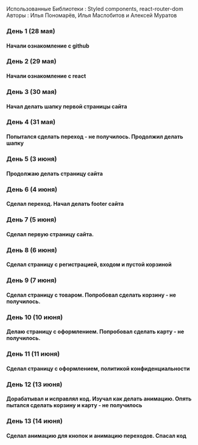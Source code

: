 Использованные Библиотеки : Styled components, react-router-dom
Авторы : Илья Пономарёв, Илья Маслобитов и Алексей Муратов


<h3>День 1 (28 мая)</h3>
<h4>Начали ознакомление с github</h4>

<h3>День 2 (29 мая)</h3>
<h4>Начали ознакомление с react</h4>

<h3>День 3 (30 мая)</h3>
<h4>Начал делать шапку первой страницы сайта</h4>

<h3>День 4 (31 мая)</h3>
<h4>Попытался сделать переход - не получилось. Продолжил делать шапку</h4>

<h3>День 5 (3 июня)</h3>
<h4>Продолжаю делать страницу сайта</h4>

<h3>День 6 (4 июня)</h3>
<h4>Сделал переход. Начал делать footer сайта</h4>

<h3>День 7 (5 июня)</h3>
<h4>Сделал первую страницу сайта.</h4>

<h3>День 8 (6 июня)</h3>
<h4>Сделал страницу с регистрацией, входом и пустой корзиной</h4>

<h3>День 9 (7 июня)</h3>
<h4>Сделал страницу с товаром. Попробовал сделать корзину - не получилось.</h4>

<h3>День 10 (10 июня)</h3>
<h4>Делаю страницу с оформлением. Попробовал сделать карту - не получилось.</h4>

<h3>День 11 (11 июня)</h3>
<h4>Сделал страницу с оформлением, политикой конфиденциальности</h4>

<h3>День 12 (13 июня)</h3>
<h4>Дорабатывал и исправлял код. Изучал как делать анимацию. Опять пытался сделать корзину и карту - не получилось</h4>

<h3>День 13 (14 июня)</h3>
<h4>Сделал анимацию для кнопок и анимацию переходов. Спасал код</h4>
